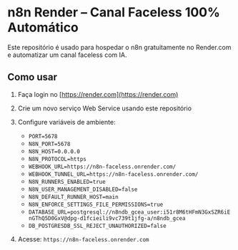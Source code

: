 # n8n Render – Canal Faceless 100% Automático

Este repositório é usado para hospedar o n8n gratuitamente no Render.com e automatizar um canal faceless com IA.

## Como usar
1. Faça login no [https://render.com](https://render.com)
2. Crie um novo serviço Web Service usando este repositório
3. Configure variáveis de ambiente:
   - `PORT=5678`
   - `N8N_PORT=5678`
   - `N8N_HOST=0.0.0.0`
   - `N8N_PROTOCOL=https`
   - `WEBHOOK_URL=https://n8n-faceless.onrender.com/`
   - `WEBHOOK_TUNNEL_URL=https://n8n-faceless.onrender.com/`
   - `N8N_RUNNERS_ENABLED=true`
   - `N8N_USER_MANAGEMENT_DISABLED=false`
   - `N8N_DEFAULT_RUNNER_HOST=main`
   - `N8N_ENFORCE_SETTINGS_FILE_PERMISSIONS=true`
   - `DATABASE_URL=postgresql://n8ndb_gcea_user:i51r8M6tHFmN3GxSZR6iEnGThQ5D0GxV@dpg-d1fcieili9vc739t1jfg-a/n8ndb_gcea`
   - `DB_POSTGRESDB_SSL_REJECT_UNAUTHORIZED=false`

4. Acesse: `https://n8n-faceless.onrender.com`